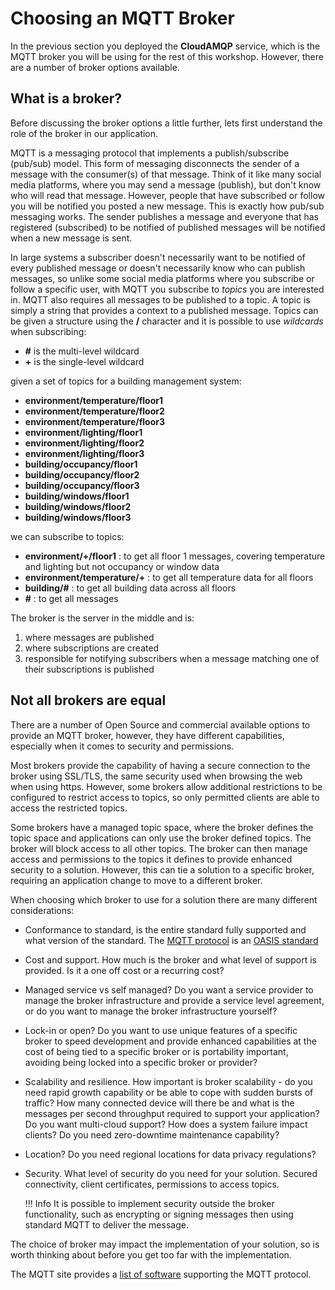 # Choosing an MQTT Broker

In the previous section you deployed the **CloudAMQP** service, which is the MQTT broker you will be using for the rest of this workshop.  However, there are a number of broker options available.

<!-- No trailing punctuation in heading (MD026) -->
<!-- markdownlint-disable MD026 -->
## What is a broker?
<!-- markdownlint-enable MD026 -->

Before discussing the broker options a little further, lets first understand the role of the broker in our application.

MQTT is a messaging protocol that implements a publish/subscribe (pub/sub) model.  This form of messaging disconnects the sender of a message with the consumer(s) of that message.  Think of it like many social media platforms, where you may send a message (publish), but don't know who will read that message.  However, people that have subscribed or follow you will be notified you posted a new message.  This is exactly how pub/sub messaging works.  The sender publishes a message and everyone that has registered (subscribed) to be notified of published messages will be notified when a new message is sent.

In large systems a subscriber doesn't necessarily want to be notified of every published message or doesn't necessarily know who can publish messages, so unlike some social media platforms where you subscribe or follow a specific user, with MQTT you subscribe to *topics* you are interested in.  MQTT also requires all messages to be published to a topic.  A topic is simply a string that provides a context to a published message.  Topics can be given a structure using the **/** character and it is possible to use *wildcards* when subscribing:

- **\#** is the multi-level wildcard
- **+** is the single-level wildcard

given a set of topics for a building management system:

- **environment/temperature/floor1**
- **environment/temperature/floor2**
- **environment/temperature/floor3**
- **environment/lighting/floor1**
- **environment/lighting/floor2**
- **environment/lighting/floor3**
- **building/occupancy/floor1**
- **building/occupancy/floor2**
- **building/occupancy/floor3**
- **building/windows/floor1**
- **building/windows/floor2**
- **building/windows/floor3**

we can subscribe to topics:

- **environment/+/floor1** : to get all floor 1 messages, covering temperature and lighting but not occupancy or window data
- **environment/temperature/+** : to get all temperature data for all floors
- **building/\#** : to get all building data across all floors
- **\#** : to get all messages

The broker is the server in the middle and is:

1. where messages are published
2. where subscriptions are created
3. responsible for notifying subscribers when a message matching one of their subscriptions is published

## Not all brokers are equal

There are a number of Open Source and commercial available options to provide an MQTT broker, however, they have different capabilities, especially when it comes to security and permissions.

Most brokers provide the capability of having a secure connection to the broker using SSL/TLS, the same security used when browsing the web when using https.  However, some brokers allow additional restrictions to be configured to restrict access to topics, so only permitted clients are able to access the restricted topics.

Some brokers have a managed topic space, where the broker defines the topic space and applications can only use the broker defined topics.  The broker will block access to all other topics.  The broker can then manage access and permissions to the topics it defines to provide enhanced security to a solution.  However, this can tie a solution to a specific broker, requiring an application change to move to a different broker.

When choosing which broker to use for a solution there are many different considerations:

- Conformance to standard, is the entire standard fully supported and what version of the standard.  The [MQTT protocol](https://mqtt.org) is an [OASIS standard](https://www.oasis-open.org/committees/tc_home.php?wg_abbrev=mqtt)
- Cost and support.  How much is the broker and what level of support is provided.  Is it a one off cost or a recurring cost?
- Managed service vs self managed?  Do you want a service provider to manage the broker infrastructure and provide a service level agreement, or do you want to manage the broker infrastructure yourself?
- Lock-in or open?  Do you want to use unique features of a specific broker to speed development and provide enhanced capabilities at the cost of being tied to a specific broker or is portability important, avoiding being locked into a specific broker or provider?
- Scalability and resilience.  How important is broker scalability - do you need rapid growth capability or be able to cope with sudden bursts of traffic?  How many connected device will there be and what is the messages per second throughput required to support your application?  Do you want multi-cloud support? How does a system failure impact clients? Do you need zero-downtime maintenance capability?
- Location?  Do you need regional locations for data privacy regulations?
- Security.  What level of security do you need for your solution.  Secured connectivity, client certificates, permissions to access topics.

    !!! Info
        It is possible to implement security outside the broker functionality, such as encrypting or signing messages then using standard MQTT to deliver the message.

The choice of broker may impact the implementation of your solution, so is worth thinking about before you get too far with the implementation.  

The MQTT site provides a [list of software](https://mqtt.org/software/) supporting the MQTT protocol.
